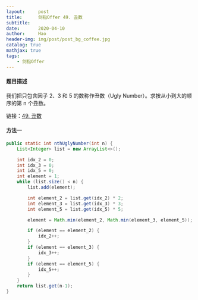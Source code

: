 ```yaml
---
layout:     post
title:      剑指Offer 49. 丑数
subtitle:   
date:       2020-04-10
author:     Hao
header-img: img/post/post_bg_coffee.jpg
catalog: true
mathjax: true
tags:
    - 剑指Offer
---
```


#### 题目描述

我们把只包含因子 2、3 和 5 的数称作丑数（Ugly Number）。求按从小到大的顺序的第 n 个丑数。

链接：[49. 丑数](https://leetcode-cn.com/problems/chou-shu-lcof/)

#### 方法一



```java
public static int nthUglyNumber(int n) {
    List<Integer> list = new ArrayList<>();

    int idx_2 = 0;
    int idx_3 = 0;
    int idx_5 = 0;
    int element = 1;
    while (list.size() < n) {
        list.add(element);

        int element_2 = list.get(idx_2) * 2;
        int element_3 = list.get(idx_3) * 3;
        int element_5 = list.get(idx_5) * 5;

        element = Math.min(element_2, Math.min(element_3, element_5));

        if (element == element_2) {
            idx_2++;
        }
        if (element == element_3) {
            idx_3++;
        }
        if (element == element_5) {
            idx_5++;
        }
    }
    return list.get(n-1);
}
```
